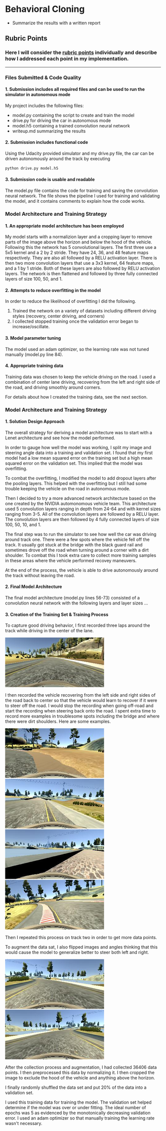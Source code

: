 # **Behavioral Cloning** 

* Summarize the results with a written report

[//]: # (Image References)

[recover-dirt]: ./examples/dirt-recover.jpg "Dirt Recovery"
[recover-turn]: ./examples/turn-recover.jpg "Turn Recovery"
[recover-line]: ./examples/line-recover.jpg "Line Recovery"
[recover-bridge]: ./examples/bridge-recover.jpg "Bridge Recovery"
[center]: ./examples/center.jpg "Center Driving"
[normal]: ./examples/normal.jpg "Normal"
[flipped]: ./examples/flipped.jpg "Flipped"

## Rubric Points
### Here I will consider the [rubric points](https://review.udacity.com/#!/rubrics/432/view) individually and describe how I addressed each point in my implementation.  

---
### Files Submitted & Code Quality

#### 1. Submission includes all required files and can be used to run the simulator in autonomous mode

My project includes the following files:
* model.py containing the script to create and train the model
* drive.py for driving the car in autonomous mode
* model.h5 containing a trained convolution neural network 
* writeup.md summarizing the results

#### 2. Submission includes functional code
Using the Udacity provided simulator and my drive.py file, the car can be driven autonomously around the track by executing 
```sh
python drive.py model.h5
```

#### 3. Submission code is usable and readable

The model.py file contains the code for training and saving the convolution neural network. The file shows the pipeline I used for training and validating the model, and it contains comments to explain how the code works.

### Model Architecture and Training Strategy

#### 1. An appropriate model architecture has been employed

My model starts with a normalizion layer and a cropping layer to remove parts of the image above the horizon and below the hood of the vehicle.  Following this the network has 5 convolutional layers.  The first three use a 5x5 kernel and a 2 by 2 stride.  They have 24, 36, and 48 feature maps respectively.  They are also all followed by a RELU activation layer.  There is then two more convolution layers that use a 3x3 kernel, 64 feature maps, and a 1 by 1 stride.  Both of these layers are also followed by RELU activation layers.  The network is then flattened and followed by three fully connected layers of size 100, 50, and 1.


#### 2. Attempts to reduce overfitting in the model

In order to reduce the likelihood of overfitting I did the following.
1. Trained the network on a variety of datasets including different driving styles (recovery, center driving, and corners)
2. I collected stopped training once the validation error began to increase/oscillate.

#### 3. Model parameter tuning

The model used an adam optimizer, so the learning rate was not tuned manually (model.py line 84).

#### 4. Appropriate training data

Training data was chosen to keep the vehicle driving on the road. I used a combination of center lane driving, recovering from the left and right side of the road, and driving smoothly around corners.

For details about how I created the training data, see the next section. 

### Model Architecture and Training Strategy

#### 1. Solution Design Approach

The overall strategy for deriving a model architecture was to start with a Lenet architecture and see how the model performed.  

In order to gauge how well the model was working, I split my image and steering angle data into a training and validation set. I found that my first model had a low mean squared error on the training set but a high mean squared error on the validation set. This implied that the model was overfitting. 

To combat the overfitting, I modified the model to add dropout layers after the pooling layers.  This helped with the overfitting but I still had some trouble keeping the vehicle on the road in autonomous mode.

Then I decided to try a more advanced network architecture based on the one created by the NVIDIA automonomous vehicle team.  This architecture used 5 convolution layers ranging in depth from 24-64 and with kernel sizes ranging from 3-5.  All of the convolution layers are followed by a RELU layer.  The convolution layers are then followed by 4 fully connected layers of size 100, 50, 10, and 1.

The final step was to run the simulator to see how well the car was driving around track one. There were a few spots where the vehicle fell off the track.  It usually got stuck at the bridge with the black guard rail and sometimes drove off the road when turning around a corner with a dirt shoulder.  To combat this I took extra care to collect more training samples in these areas where the vehicle performed recovey maneuvers.

At the end of the process, the vehicle is able to drive autonomously around the track without leaving the road.

#### 2. Final Model Architecture

The final model architecture (model.py lines 56-73) consisted of a convolution neural network with the following layers and layer sizes ...

#### 3. Creation of the Training Set & Training Process

To capture good driving behavior, I first recorded three laps around the track while driving in the center of the lane.

![alt text][center]

I then recorded the vehicle recovering from the left side and right sides of the road back to center so that the vehicle would learn to recover if it were to steer off the road.  I would stop the recording when going off-road and start the recording when steering back onto the road.  I spent extra time to record more examples in troublesome spots including the bridge and where there were dirt shoulders.  Here are some examples.

![alt text][recover-dirt]
![alt text][recover-line]
![alt text][recover-bridge]
![alt text][recover-turn]

Then I repeated this process on track two in order to get more data points.

To augment the data sat, I also flipped images and angles thinking that this would cause the model to generalize better to steer both left and right.

![alt text][normal]
![alt text][flipped]


After the collection process and augmentation, I had collected 36406 data points. I then preprocessed this data by normalizing it.  I then cropped the image to exclude the hood of the vehicle and anything above the horizon.


I finally randomly shuffled the data set and put 20% of the data into a validation set. 

I used this training data for training the model. The validation set helped determine if the model was over or under fitting. The ideal number of epochs was 5 as evidenced by the monotonically decreasing validation error. I used an adam optimizer so that manually training the learning rate wasn't necessary.
